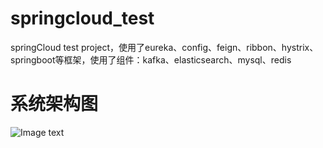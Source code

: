 # springcloud_test
springCloud test project，使用了eureka、config、feign、ribbon、hystrix、springboot等框架，使用了组件：kafka、elasticsearch、mysql、redis

# 系统架构图
![Image text](https://static001.geekbang.org/infoq/96/96f772ef5536231ad7e3aac6b5a19344.png)